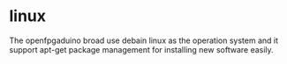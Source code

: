# linux
The openfpgaduino broad use debain linux as the operation system and it support apt-get package management for installing new software easily.
